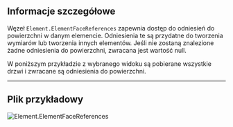 ## Informacje szczegółowe
Węzeł `Element.ElementFaceReferences` zapewnia dostęp do odniesień do powierzchni w danym elemencie. Odniesienia te są przydatne do tworzenia wymiarów lub tworzenia innych elementów. Jeśli nie zostaną znalezione żadne odniesienia do powierzchni, zwracana jest wartość null.

W poniższym przykładzie z wybranego widoku są pobierane wszystkie drzwi i zwracane są odniesienia do powierzchni.
___
## Plik przykładowy

![Element.ElementFaceReferences](./Revit.Elements.Element.ElementFaceReferences_img.jpg)
